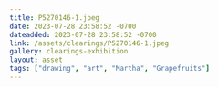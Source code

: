 ```yaml
---
title: P5270146-1.jpeg
date: 2023-07-28 23:58:52 -0700
dateadded: 2023-07-28 23:58:52 -0700
link: /assets/clearings/P5270146-1.jpeg
gallery: clearings-exhibition
layout: asset
tags: ["drawing", "art", "Martha", "Grapefruits"]
--- 
```

